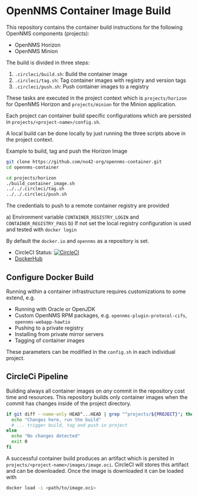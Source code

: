 # OpenNMS Container Image Build

This repository contains the container build instructions for the following OpenNMS components (projects):

* OpenNMS Horizon
* OpenNMS Minion

The build is divided in three steps:

1. `.circleci/build.sh`: Build the container image
2. `.circleci/tag.sh`: Tag container images with registry and version tags
3. `.circleci/push.sh`: Push container images to a registry

These tasks are executed in the project context which is `projects/horizon` for OpenNMS Horizon and `projects/minion` for the Minion application.

Each project can container build specific configurations which are persisted in `projects/<project-name>/config.sh`.

A local build can be done locally by just running the three scripts above in the project context.

Example to build, tag and push the Horizon Image

```bash
git clone https://github.com/no42-org/opennms-container.git
cd opennms-container

cd projects/horizon
./build_container_image.sh
../../.circleci/tag.sh
../../.circleci/push.sh
```

The credentials to push to a remote container registry are provided

a) Environment variable `CONTAINER_REGISTRY_LOGIN` and `CONTAINER_REGISTRY_PASS`
b) If not set the local registry configuration is used and tested with `docker login`

By default the `docker.io` and `opennms` as a repository is set.

* CircleCI Status: [![CircleCI](https://circleci.com/gh/no42-org/opennms-container.svg?style=svg)](https://circleci.com/gh/no42-org/opennms-container)
* [DockerHub](https://hub.docker.com/r/no42org)

## Configure Docker Build

Running within a container infrastructure requires customizations to some extend, e.g.

* Running with Oracle or OpenJDK
* Custom OpenNMS RPM packages, e.g. `opennms-plugin-protocol-cifs`, `opennms-webapp-hawtio`
* Pushing to a private registry
* Installing from private mirror servers
* Tagging of container images

These parameters can be modified in the `config.sh` in each individual project.

## CircleCi Pipeline

Building always all container images on *any* commit in the repository cost time and resources.
This repository builds only container images when the commit has changes inside of the project directory.

```bash
if git diff --name-only HEAD^...HEAD | grep "^projects/${PROJECT}"; then
  echo "Changes here, run the build"
  # ... trigger build, tag and push in project
else
  echo "No changes detected"
  exit 0
fi
```

A successful container build produces an artifact which is persited in `projects/<project-name>/images/image.oci`.
CircleCI will stores this artifact and can be downloaded.
Once the image is downloaded it can be loaded with

```bash
docker load -i <path/to/image.oci>
```
